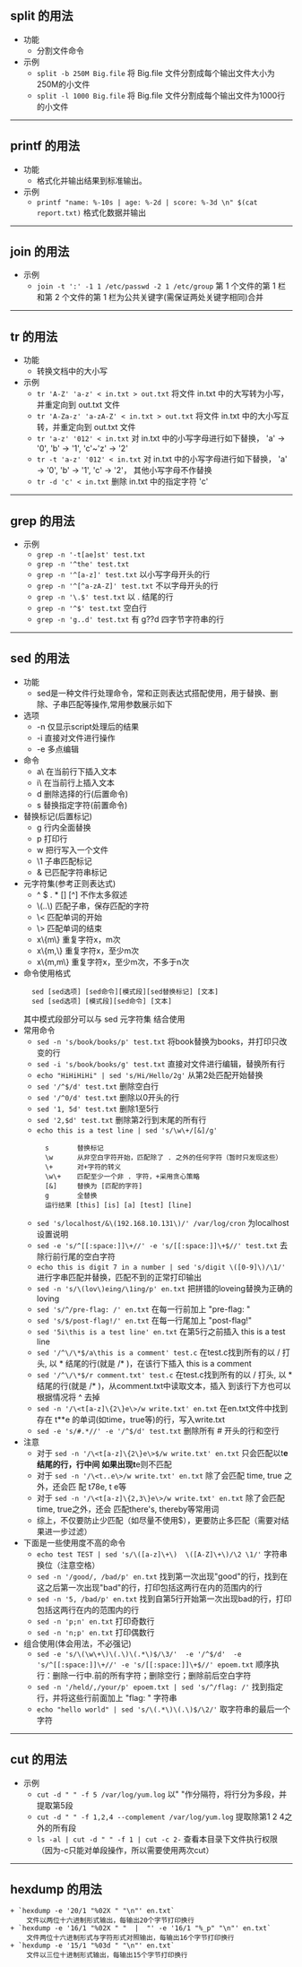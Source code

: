 
## split 的用法
- 功能
    + 分割文件命令
- 示例
    + `split -b 250M Big.file`      将 Big.file 文件分割成每个输出文件大小为250M的小文件
    + `split -l 1000 Big.file`      将 Big.file 文件分割成每个输出文件为1000行的小文件
 
----
## printf 的用法
- 功能
    + 格式化并输出结果到标准输出。
- 示例
    + `printf "name: %-10s | age: %-2d | score: %-3d \n" $(cat report.txt)` 格式化数据并输出

----
## join 的用法
- 示例
    + `join -t ':' -1 1 /etc/passwd -2 1 /etc/group`
        第 1 个文件的第 1 栏和第 2 个文件的第 1 栏为公共关键字(需保证两处关键字相同)合并

----
## tr 的用法
- 功能
    + 转换文档中的大小写
- 示例
    + `tr 'A-Z' 'a-z' < in.txt > out.txt`
        将文件 in.txt 中的大写转为小写，并重定向到 out.txt 文件
    + `tr 'A-Za-z' 'a-zA-Z' < in.txt > out.txt`
        将文件 in.txt 中的大小写互转，并重定向到 out.txt 文件
    + `tr 'a-z' '012' < in.txt`
        对 in.txt 中的小写字母进行如下替换， 'a' -> '0', 'b' -> '1', 'c'~'z' -> '2'
    + `tr -t 'a-z' '012' < in.txt`
        对 in.txt 中的小写字母进行如下替换， 'a' -> '0', 'b' -> '1', 'c' -> '2'， 其他小写字母不作替换
    + `tr -d 'c' < in.txt`
        删除 in.txt 中的指定字符 'c'

----
## grep 的用法
- 示例
    + `grep -n '-t[ae]st' test.txt`
    + `grep -n '^the' test.txt`
    + `grep -n '^[a-z]' test.txt`                   以小写字母开头的行
    + `grep -n '^[^a-zA-Z]' test.txt`               不以字母开头的行
    + `grep -n '\.$' test.txt`                      以 . 结尾的行
    + `grep -n '^$' test.txt`                       空白行
    + `grep -n 'g..d' test.txt`                     有 g??d 四字节字符串的行
    
----
## sed 的用法
- 功能
    + sed是一种文件行处理命令，常和正则表达式搭配使用，用于替换、删除、子串匹配等操作,常用参数展示如下
- 选项
    + -n  仅显示script处理后的结果
    + -i  直接对文件进行操作
    + -e  多点编辑
- 命令
    + a\  在当前行下插入文本
    + i\  在当前行上插入文本
    + d   删除选择的行(后置命令)
    + s   替换指定字符(前置命令)
- 替换标记(后置标记)
    + g   行内全面替换
    + p   打印行
    + w   把行写入一个文件
    + \1  子串匹配标记
    + &   已匹配字符串标记
- 元字符集(参考正则表达式)
    + ^ $ . * [] [^]   不作太多叙述
    + \\(..\\)  匹配子串，保存匹配的字符
    + \\<      匹配单词的开始
    + \\>      匹配单词的结束
    + x\\{m\\}  重复字符x，m次
    + x\\{m,\\} 重复字符x，至少m次
    + x\\{m,m\\}    重复字符x，至少m次，不多于n次
- 命令使用格式
  ```shell
    sed [sed选项] [sed命令][模式段][sed替换标记] [文本]
    sed [sed选项] [模式段][sed命令] [文本]
  ```
  其中模式段部分可以与 sed 元字符集 结合使用
- 常用命令
    + `sed -n 's/book/books/p' test.txt`        将book替换为books，并打印只改变的行
    + `sed -i 's/book/books/g' test.txt`        直接对文件进行编辑，替换所有行
    + `echo "HiHiHiHi" | sed 's/Hi/Hello/2g'`   从第2处匹配开始替换
    + `sed '/^$/d' test.txt`                    删除空白行
    + `sed '/^0/d' test.txt`                    删除以0开头的行
    + `sed '1, 5d' test.txt`                    删除1至5行
    + `sed '2,$d' test.txt`                     删除第2行到末尾的所有行
    + `echo this is a test line | sed 's/\w\+/[&]/g'`
      ```shell
        s       替换标记
        \w      从非空白字符开始，匹配除了 . 之外的任何字符（暂时只发现这些）
        \+      对+字符的转义
        \w\+    匹配至少一个非 . 字符，+采用贪心策略
        [&]     替换为 [匹配的字符]
        g       全替换
        运行结果 [this] [is] [a] [test] [line]
      ```
    + `sed 's/localhost/&\(192.168.10.131\)/' /var/log/cron`
        为localhost设置说明
    + `sed -e 's/^[[:space:]]\+//' -e 's/[[:space:]]\+$//' test.txt`
        去除行前行尾的空白字符
    + `echo this is digit 7 in a number | sed 's/digit \([0-9]\)/\1/'`
        进行字串匹配并替换，匹配不到的正常打印输出
    + `sed -n 's/\(lov\)eing/\1ing/p' en.txt`
        把拼错的loveing替换为正确的loving
    + `sed 's/^/pre-flag: /' en.txt`
        在每一行前加上 "pre-flag: "
    + `sed 's/$/post-flag!/' en.txt`
        在每一行尾加上 "post-flag!"
    + `sed '5i\this is a test line' en.txt`
        在第5行之前插入 this is a test line
    + `sed '/^\/\*$/a\this is a comment' test.c`
        在test.c找到所有的以 / 打头, 以 * 结尾的行(就是 /* )，在该行下插入 this is a comment
    + `sed '/^\/\*$/r comment.txt' test.c`
        在test.c找到所有的以 / 打头, 以 * 结尾的行(就是 /* )，从comment.txt中读取文本，插入
        到该行下方也可以根据情况将 ^ 去掉
    + `sed -n '/\<t[a-z]\{2\}e\>/w write.txt' en.txt`
        在en.txt文件中找到存在 t**e 的单词(如time，true等)的行，写入write.txt
    + `sed -e 's/#.*//' -e '/^$/d' test.txt`
        删除所有 # 开头的行和空行
- 注意
    + 对于 `sed -n '/\<t[a-z]\{2\}e\>$/w write.txt' en.txt` 只会匹配以t**e结尾的行，行中间
    如果出现t**e则不匹配
    + 对于 `sed -n '/\<t..e\>/w write.txt' en.txt` 除了会匹配 time, true 之外，还会匹
      配 t78e, t  e等
    + 对于 `sed -n '/\<t[a-z]\{2,3\}e\>/w write.txt' en.txt` 除了会匹配time, true之外，还会
      匹配there's, thereby等常用词
    + 综上，不仅要防止少匹配（如尽量不使用$），更要防止多匹配（需要对结果进一步过滤）
- 下面是一些使用度不高的命令
    + `echo test TEST | sed 's/\([a-z]\+\)  \([A-Z]\+\)/\2 \1/'`
        字符串换位（注意空格）
    + `sed -n '/good/, /bad/p' en.txt`
        找到第一次出现"good"的行，找到在这之后第一次出现"bad"的行，打印包括这两行在内的范围内的行
    + `sed -n '5, /bad/p' en.txt`
        找到自第5行开始第一次出现bad的行，打印包括这两行在内的范围内的行
    + `sed -n 'p;n' en.txt`
        打印奇数行
    + `sed -n 'n;p' en.txt`
        打印偶数行
- 组合使用(体会用法，不必强记)
    + `sed -e 's/\(\w\+\)\(.\)\(.*\)$/\3/'  -e '/^$/d'  -e 's/^[[:space:]]\+//' -e 's/[[:space:]]\+$//' epoem.txt`
        顺序执行：删除一行中.前的所有字符；删除空行；删除前后空白字符
    + `sed -n '/held/,/your/p' epoem.txt | sed 's/^/flag: /'`
        找到指定行，并将这些行前面加上 "flag: " 字符串
    + `echo "hello world" | sed 's/\(.*\)\(.\)$/\2/'`
        取字符串的最后一个字符
        
----
## cut 的用法
- 示例
    + `cut -d " " -f 5 /var/log/yum.log`
        以" "作分隔符，将行分为多段，并提取第5段
    + `cut -d " " -f 1,2,4 --complement /var/log/yum.log`
        提取除第1 2 4之外的所有段
    + `ls -al | cut -d " " -f 1 | cut -c 2-`
        查看本目录下文件执行权限（因为-c只能对单段操作，所以需要使用两次cut）

----
## hexdump 的用法
    + `hexdump -e '20/1 "%02X " "\n"' en.txt`
        文件以两位十六进制形式输出，每输出20个字节打印换行
    + `hexdump -e '16/1 "%02X " "  |  "' -e '16/1 "%_p" "\n"' en.txt`
        文件两位十六进制形式与字符形式对照输出，每输出16个字节打印换行
    + `hexdump -e '15/1 "%03d " "\n"' en.txt`
        文件以三位十进制形式输出，每输出15个字节打印换行